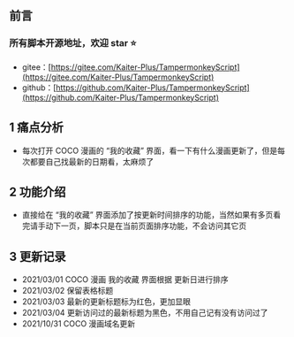 ## 前言

### 所有脚本开源地址，欢迎 star ⭐

- gitee：[https://gitee.com/Kaiter-Plus/TampermonkeyScript](https://gitee.com/Kaiter-Plus/TampermonkeyScript)
- github：[https://github.com/Kaiter-Plus/TampermonkeyScript](https://github.com/Kaiter-Plus/TampermonkeyScript)

## 1 痛点分析

- 每次打开 COCO 漫画的 “我的收藏” 界面，看一下有什么漫画更新了，但是每次都要自己找最新的日期看，太麻烦了

## 2 功能介绍

- 直接给在 “我的收藏” 界面添加了按更新时间排序的功能，当然如果有多页看完请手动下一页，脚本只是在当前页面排序功能，不会访问其它页

## 3 更新记录

- 2021/03/01 COCO 漫画 我的收藏 界面根据 更新日进行排序
- 2021/03/02 保留表格标题
- 2021/03/03 最新的更新标题标为红色，更加显眼
- 2021/03/04 更新访问过的最新标题为黑色，不用自己记有没有访问过了
- 2021/10/31 COCO 漫画域名更新
